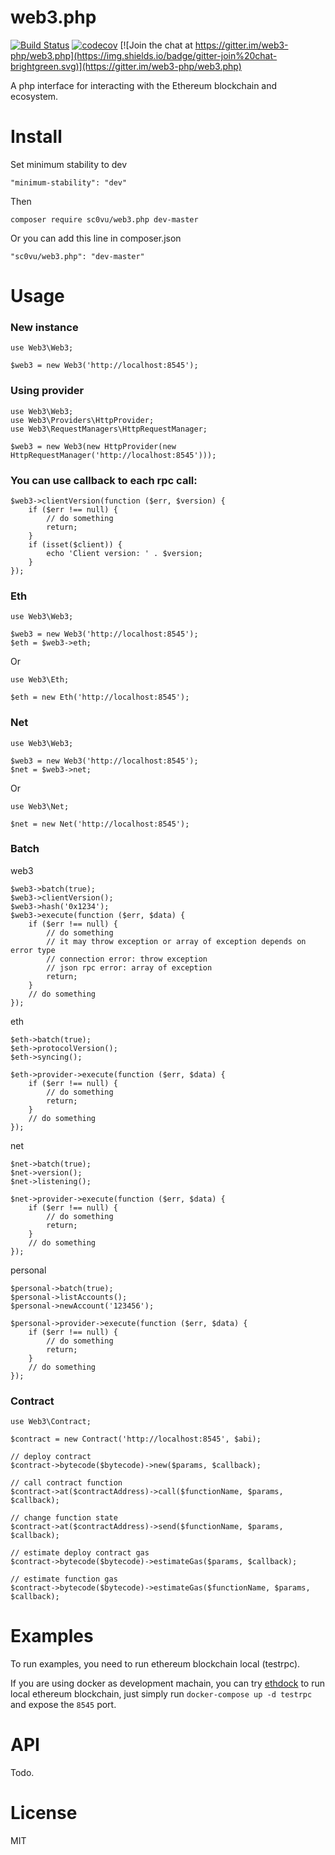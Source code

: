 # web3.php

[![Build Status](https://travis-ci.org/sc0Vu/web3.php.svg?branch=master)](https://travis-ci.org/sc0Vu/web3.php)
[![codecov](https://codecov.io/gh/sc0Vu/web3.php/branch/master/graph/badge.svg)](https://codecov.io/gh/sc0Vu/web3.php)
[![Join the chat at https://gitter.im/web3-php/web3.php](https://img.shields.io/badge/gitter-join%20chat-brightgreen.svg)](https://gitter.im/web3-php/web3.php)

A php interface for interacting with the Ethereum blockchain and ecosystem.

# Install

Set minimum stability to dev
```
"minimum-stability": "dev"
```

Then
```
composer require sc0vu/web3.php dev-master
```

Or you can add this line in composer.json

```
"sc0vu/web3.php": "dev-master"
```


# Usage

### New instance
```
use Web3\Web3;

$web3 = new Web3('http://localhost:8545');
```

### Using provider
```
use Web3\Web3;
use Web3\Providers\HttpProvider;
use Web3\RequestManagers\HttpRequestManager;

$web3 = new Web3(new HttpProvider(new HttpRequestManager('http://localhost:8545')));
```

### You can use callback to each rpc call:
```
$web3->clientVersion(function ($err, $version) {
    if ($err !== null) {
        // do something
        return;
    }
    if (isset($client)) {
        echo 'Client version: ' . $version;
    }
});
```

### Eth
```
use Web3\Web3;

$web3 = new Web3('http://localhost:8545');
$eth = $web3->eth;
```

Or

```
use Web3\Eth;

$eth = new Eth('http://localhost:8545');
```

### Net
```
use Web3\Web3;

$web3 = new Web3('http://localhost:8545');
$net = $web3->net;
```

Or

```
use Web3\Net;

$net = new Net('http://localhost:8545');
```

### Batch

web3
```
$web3->batch(true);
$web3->clientVersion();
$web3->hash('0x1234');
$web3->execute(function ($err, $data) {
    if ($err !== null) {
        // do something
        // it may throw exception or array of exception depends on error type
        // connection error: throw exception
        // json rpc error: array of exception
        return;
    }
    // do something
});
```

eth

```
$eth->batch(true);
$eth->protocolVersion();
$eth->syncing();

$eth->provider->execute(function ($err, $data) {
    if ($err !== null) {
        // do something
        return;
    }
    // do something
});
```

net
```
$net->batch(true);
$net->version();
$net->listening();

$net->provider->execute(function ($err, $data) {
    if ($err !== null) {
        // do something
        return;
    }
    // do something
});
```

personal
```
$personal->batch(true);
$personal->listAccounts();
$personal->newAccount('123456');

$personal->provider->execute(function ($err, $data) {
    if ($err !== null) {
        // do something
        return;
    }
    // do something
});
```

### Contract

```
use Web3\Contract;

$contract = new Contract('http://localhost:8545', $abi);

// deploy contract
$contract->bytecode($bytecode)->new($params, $callback);

// call contract function
$contract->at($contractAddress)->call($functionName, $params, $callback);

// change function state
$contract->at($contractAddress)->send($functionName, $params, $callback);

// estimate deploy contract gas
$contract->bytecode($bytecode)->estimateGas($params, $callback);

// estimate function gas
$contract->bytecode($bytecode)->estimateGas($functionName, $params, $callback);
```

# Examples

To run examples, you need to run ethereum blockchain local (testrpc).

If you are using docker as development machain, you can try [ethdock](https://github.com/sc0vu/ethdock) to run local ethereum blockchain, just simply run `docker-compose up -d testrpc` and expose the `8545` port.

# API

Todo.

# License
MIT
